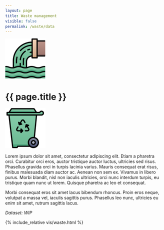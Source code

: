 ```yaml
---
layout: page
title: Waste management
visible: false
permalink: /waste/data
---
```


<div>
	<div class="centered-title" onclick="location.href='/waste'" style="cursor: pointer;">
		<img src="/assets/icons/DrawKit-Ecology/Color/Waste.svg">
		<h1>{{ page.title }}</h1>
		<img src="/assets/icons/DrawKit-Ecology/Color/Trash.svg">
	</div>
	<div class="data-flex-container">
		<p>
			Lorem ipsum dolor sit amet, consectetur adipiscing elit. Etiam a pharetra orci. Curabitur orci eros, auctor tristique auctor luctus, ultricies sed risus. Phasellus gravida orci in turpis lacinia varius. Mauris consequat erat risus, finibus malesuada diam auctor ac. Aenean non sem ex. Vivamus in libero purus. Morbi blandit, nisl non iaculis ultricies, orci nunc interdum turpis, eu tristique quam nunc ut lorem. Quisque pharetra ac leo et consequat.
		</p>
		<p>
			Morbi consequat eros sit amet lacus bibendum rhoncus. Proin eros neque, volutpat a massa vel, iaculis sagittis purus. Phasellus leo nunc, ultricies eu enim sit amet, rutrum sagittis lacus.
		</p>
		<p>
			<i>Dataset:
				<href src="#">WIP</href>
			</i>
		</p>
	</div>
	<div style="max-width: 44rem; margin: auto">
		{% include_relative vis/waste.html %}
	</div>

</div>



